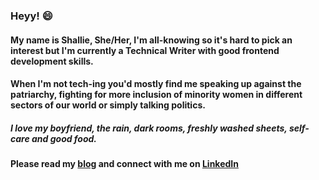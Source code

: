 ### Heyy! 😄
#### My name is Shallie, She/Her, I'm all-knowing so it's hard to pick an interest but I'm currently a Technical Writer with good frontend development skills.
#### When I'm not tech-ing you'd mostly find me speaking up against the patriarchy, fighting for more inclusion of minority women in different sectors of our world or simply talking politics.
##### I love my boyfriend, the rain, dark rooms, freshly washed sheets, self-care and good food.
#### Please read my [blog](https://shallieverse.hashnode.dev) and connect with me on [LinkedIn](https://www.linkedin.com/in/shalliethegod/)
